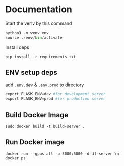 # Documentation
Start the venv by this command
```python
python3 -m venv env
source ./env/bin/activate
```
Install deps
```python
pip install -r requirements.txt
```

## ENV setup deps
add ```.env.dev``` & ```.env.prod``` to directory

```python
export FLASK_ENV=dev #for development server 
export FLASK_ENV=prod #for production server
```

## Build Docker Image 
```shell
sudo docker build -t build-server . 
```
## Run Docker image

```shell
docker run --gpus all -p 5000:5000 -d df-server \n
docker ps
```

